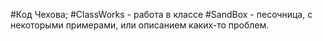 #Код Чехова;
#ClassWorks - работа в классе
#SandBox - песочница, с некоторыми примерами, или описанием каких-то проблем.